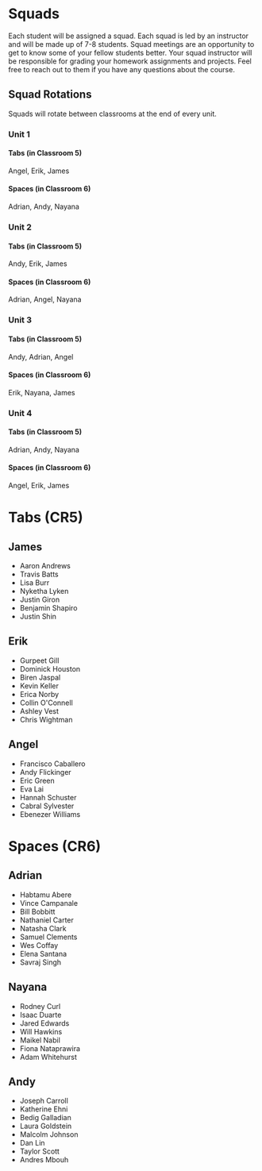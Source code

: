 # Squads

Each student will be assigned a squad. Each squad is led by an instructor and will be made up of 7-8 students. Squad meetings are an opportunity to get to know some of your fellow students better. Your squad instructor will be responsible for grading your homework assignments and projects. Feel free to reach out to them if you have any questions about the course.

## Squad Rotations

Squads will rotate between classrooms at the end of every unit.


### Unit 1
#### Tabs (in Classroom 5)
Angel, Erik, James

#### Spaces (in Classroom 6)
Adrian, Andy, Nayana

### Unit 2
#### Tabs (in Classroom 5)
Andy, Erik, James

#### Spaces (in Classroom 6)
Adrian, Angel, Nayana


### Unit 3
#### Tabs (in Classroom 5)
Andy, Adrian, Angel

#### Spaces (in Classroom 6)
Erik, Nayana, James

### Unit 4
#### Tabs (in Classroom 5)
Adrian, Andy, Nayana

#### Spaces (in Classroom 6)
Angel, Erik, James


# Tabs (CR5)
## James

- Aaron Andrews
- Travis Batts
- Lisa Burr
- Nyketha Lyken
- Justin Giron
- Benjamin Shapiro
- Justin Shin

## Erik
- Gurpeet Gill
- Dominick Houston
- Biren Jaspal
- Kevin Keller
- Erica Norby
- Collin O'Connell
- Ashley Vest
- Chris Wightman

## Angel
- Francisco Caballero
- Andy Flickinger
- Eric Green
- Eva Lai
- Hannah Schuster
- Cabral Sylvester
- Ebenezer Williams

# Spaces (CR6)

## Adrian
- Habtamu Abere
- Vince Campanale
- Bill Bobbitt
- Nathaniel Carter
- Natasha Clark
- Samuel Clements
- Wes Coffay
- Elena Santana
- Savraj Singh

## Nayana
- Rodney Curl
- Isaac Duarte
- Jared Edwards
- Will Hawkins
- Maikel Nabil
- Fiona Nataprawira
- Adam Whitehurst

## Andy
- Joseph Carroll
- Katherine Ehni
- Bedig Galladian
- Laura Goldstein
- Malcolm Johnson
- Dan Lin
- Taylor Scott
- Andres Mbouh
